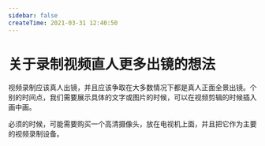 ```yaml
---
sidebar: false
createTime: 2021-03-31 12:40:50
---
```

# 关于录制视频直人更多出镜的想法

视频录制应该真人出镜，并且应该争取在大多数情况下都是真人正面全景出镜。个别的时间点，我们需要展示具体的文字或图片的时候，可以在视频剪辑的时候插入画中画。

必须的时候，可能需要购买一个高清摄像头，放在电视机上面，并且把它作为主要的视频录制设备。